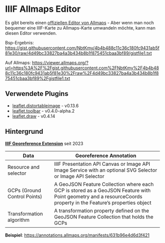 # IIIF Allmaps Editor


Es gibt bereits einen [offiziellen Editor von Allmaps](https://editor.allmaps.org/) - Aber wenn man noch bequemer eine IIIF-Karte zu Allmaps-Karte umwandeln möchte, kann man diesen Editor verwenden.

Bsp-Ergebnis: https://gist.githubusercontent.com/NbtKmy/4b4b488c11c36c180fc9431ab5f81e30/raw/4d49bc33827ba4a3b434b8b1f875451cbaa3bf89/gistfile1.txt

Auf Allmaps: https://viewer.allmaps.org/?url=https%3A%2F%2Fgist.githubusercontent.com%2FNbtKmy%2F4b4b488c11c36c180fc9431ab5f81e30%2Fraw%2F4d49bc33827ba4a3b434b8b1f875451cbaa3bf89%2Fgistfile1.txt


## Verwendete Plugins

- [leaflet.distortableimage](https://github.com/publiclab/Leaflet.DistortableImage) - v0.13.6
- [leaflet.toolbar](https://github.com/Leaflet/Leaflet.toolbar) - v0.4.0-alpha.2
- [leaflet.draw](https://leaflet.github.io/Leaflet.draw/docs/leaflet-draw-latest.html) - v0.4.14


## Hintergrund

[**IIIF Georeference Extension**](https://iiif.io/api/extension/georef/) seit 2023

| Data | Georeference Annotation |
|------|-------------------------|
| Resource and selector | IIIF Presentation API Canvas or Image API Image Service with an optional SVG Selector or Image API Selector |
| GCPs (Ground Control Points) | A GeoJSON Feature Collection where each GCP is stored as a GeoJSON Feature with Point geometry and a resourceCoords property in the Feature’s properties object |
| Transformation algorithm | A transformation property defined on the GeoJSON Feature Collection that holds the GCPs |


**Beispiel**: https://annotations.allmaps.org/manifests/631b96e4d6d3f421

